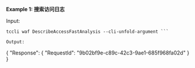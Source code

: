 **Example 1: 搜索访问日志**



Input: 

```
tccli waf DescribeAccessFastAnalysis --cli-unfold-argument ```

Output: 
```
{
    "Response": {
        "RequestId": "9b02bf9e-c89c-42c3-9ae1-685f968fa02d"
    }
}
```

